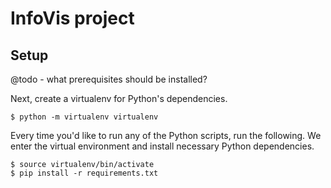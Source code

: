 InfoVis project
===============

Setup
-----

@todo - what prerequisites should be installed?

Next, create a virtualenv for Python's dependencies.

```
$ python -m virtualenv virtualenv
```

Every time you'd like to run any of the Python scripts, run the following. We
enter the virtual environment and install necessary Python dependencies.

```
$ source virtualenv/bin/activate
$ pip install -r requirements.txt
```
